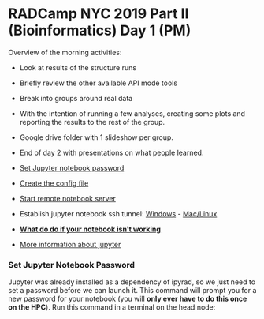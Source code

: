 # RADCamp NYC 2019 Part II (Bioinformatics) Day 1 (PM)

Overview of the morning activities:

* Look at results of the structure runs
* Briefly review the other available API mode tools
* Break into groups around real data
 * With the intention of running a few analyses, creating some plots and reporting the results to the rest of the group.
 * Google drive folder with 1 slideshow per group.
* End of day 2 with presentations on what people learned.

* [Set Jupyter notebook password](#set-jupyter-notebook-password)
* [Create the config file](#set-default-configuration-behavior)
* [Start remote notebook server](#run-notebook-server)
* Establish jupyter notebook ssh tunnel: [Windows](#windows-ssh-tunnel-configuration) - [Mac/Linux](#mac-ssh-tunnel-configuration)
* **[What do do if your notebook isn't working](#what-to-do-if-the-notebook-is-not-working)**
* [More information about jupyter](#useful-jupyter-tricks/ideas)

### Set Jupyter Notebook Password
Jupyter was already installed as a dependency of ipyrad, so we just
need to set a password before we can launch it. This command will
prompt you for a new password for your notebook (you will **only ever 
have to do this once on the HPC**). Run this command in a terminal on
the head node:
